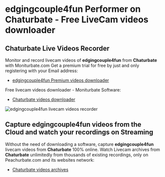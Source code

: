 # edgingcouple4fun Performer on Chaturbate - Free LiveCam videos downloader

## Chaturbate Live Videos Recorder

Monitor and record livecam videos of **edgingcouple4fun** from **Chaturbate** with Moniturbate.com
Get a premium trial for free by just and only registering with your Email address:
* [edgingcouple4fun Premium videos downloader](https://moniturbate.com/request-demo-licence-key.html)

Free livecam videos downloader - Moniturbate Software:
* [Chaturbate videos downloader](https://moniturbate.com/moniturbate-download-software.html)

![edgingcouple4fun livecam videos recorder](https://peachurnet.com/templates/moniturbate-software.png)


## Capture edgingcouple4fun videos from the Cloud and watch your recordings on Streaming

Without the need of downloading a software, capture **edgingcouple4fun** livecam videos from **Chaturbate** 100% online.
Watch Livecam archives from **Chaturbate** unlimitedly from thousands of existing recordings, only on Peachurbate.com and its websites network:
* [Chaturbate videos archives](https://peachurnet.com/)
